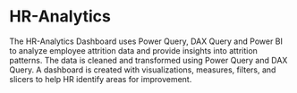 # HR-Analytics
The HR-Analytics  Dashboard uses Power Query, DAX Query and Power BI to analyze employee attrition data and provide insights into attrition patterns. The data is cleaned and transformed using Power Query and DAX Query. A dashboard is created with visualizations, measures, filters, and slicers to help HR identify areas for improvement.
